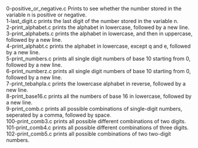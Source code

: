 0-positive_or_negative.c Prints to see whether the number stored in the variable n is positive or negative.  
1-last_digit.c prints the last digit of the number stored in the variable n.  
2-print_alphabet.c prints the alphabet in lowercase, followed by a new line.  
3-print_alphabets.c prints the alphabet in lowercase, and then in uppercase, followed by a new line.  
4-print_alphabt.c prints the alphabet in lowercase, except q and e, followed by a new line.  
5-print_numbers.c prints all single digit numbers of base 10 starting from 0, followed by a new line.  
6-print_numberz.c prints all single digit numbers of base 10 starting from 0, followed by a new line.  
7-print_tebahpla.c prints the lowercase alphabet in reverse, followed by a new line.  
8-print_base16.c prints all the numbers of base 16 in lowercase, followed by a new line.  
9-print_comb.c  prints all possible combinations of single-digit numbers, seperated by a comma, followed by space.  
100-print_comb3.c prints all possible different combinations of two digits.  
101-print_comb4.c  prints all possible different combinations of three digits.  
102-print_comb5.c prints all possible combinations of two two-digit numbers.  

